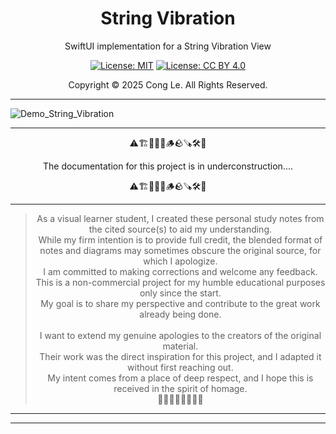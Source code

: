 
<div align="center">
	<h1>
		<strong>String Vibration</strong>
	</h1>
    <p>SwiftUI implementation for a String Vibration View</p>

[![License: MIT](https://img.shields.io/badge/License-MIT-yellow.svg)](LICENSE) [![License: CC BY 4.0](https://licensebuttons.net/l/by/4.0/88x31.png)](LICENSE-CC-BY)

Copyright © 2025 Cong Le. All Rights Reserved.

 
</div>

---

![Demo_String_Vibration](./ASSETS/Demo_String_Vibration.gif)

---

<div align="center">
	
⚠️🏗️🚧🦺🧱🪵🪨🪚🛠️👷

The documentation for this project is in underconstruction....



⚠️🏗️🚧🦺🧱🪵🪨🪚🛠️👷
	
</div>


----

<div align="center">
  <blockquote>
  As a visual learner student, I created these personal study notes from the cited source(s) to aid my understanding.<br/>
  While my firm intention is to provide full credit, the blended format of notes and diagrams may sometimes obscure the original source, for which I apologize.<br/>
  I am committed to making corrections and welcome any feedback.<br/>
  This is a non-commercial project for my humble educational purposes only since the start.<br/>
  My goal is to share my perspective and contribute to the great work already being done.
  <br/>
  <br/>
  I want to extend my genuine apologies to the creators of the original material.<br/>
  Their work was the direct inspiration for this project, and I adapted it without first reaching out.<br/>
  My intent comes from a place of deep respect, and I hope this is received in the spirit of homage.<br/>
  🙏🏼🙏🏼🙏🏼🙏🏼
  </blockquote>
</div>

----


----

